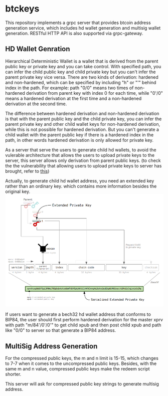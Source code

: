 # btckeys

This repository implements a grpc server that provides btcoin address generation service, which
includes hd wallet generation and multisig wallet generation. RESTful HTTP API is also supported 
via grpc-gateway.

## HD Wallet Genration

Hierarchical Deterministic Wallet is a wallet that is derived from the parent public key or private key and 
you can take control. With specified path, you can infer the child public key and child private key but you
can't infer the parent private key vice versa. There are two kinds of derivation: hardened and non-hardened,
which can be specified by including "h" or "'" behind index in the path. For example: path "0/0" means two times of 
non-hardened derivation from parent key with index 0 for each time, while "0'/0" means a hardened derivation
at the first time and a non-hardened derivation at the second time.

The difference between hardened derivation and non-hardened derivation is that with the parent public key and 
the child private key, you can infer the parent private key and other child wallet keys for non-hardened derivation, 
while this is not possible for hardened derivation. But you can't generate a child wallet with the parent public key 
if there is a hardened index in the path, in other words hardened derivation is only allowed for private key.

As a server that serve the users to generate child hd wallets, to avoid the vulerable architecture that allows the 
users to upload private keys to the server, this server allows only derivation from parent public keys. (to check the
the vulnerability that allowing users to upload private keys to server has brought, refer to [this](https://www.blackhat.com/us-21/briefings/schedule/#how-i-used-a-json-deserialization-day-to-steal-your-money-on-the-blockchain-22815))

Actually, to generate child hd wallet address, you need an extended key rather than an ordinary key. which contains
more information besides the original key. 
![extended key](sources/serialized-extended-key.png)

If users want to generate a bech32 hd wallet address that conforms to BIP84, the user should first perform hardened 
derivation for the master xprv with path "m/84'/0'/0'" to get child xpub and then post child xpub and path like "0/0"
to server so that generate a BIP84 address.

## MultiSig Address Generation
For the compressed public keys, the m and n limit is 15-15, which changes to 7-7 when it comes to the uncompressed public
keys. Besides, with the same m and n value, compressed public keys make the redeem script shorter.

This server will ask for compressed public key strings to generate multisig address.
